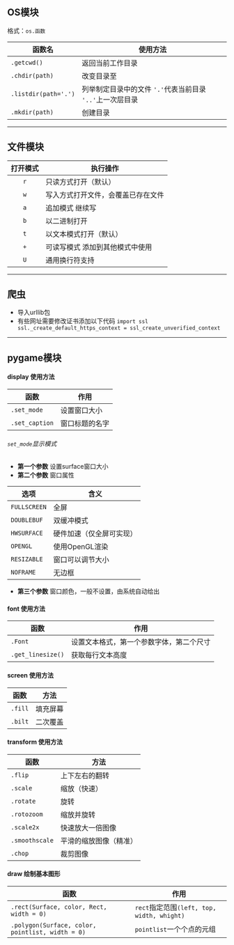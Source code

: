 ## OS模块
格式：`os.函数`

|函数名|使用方法|
|--|--|
|`.getcwd()`|返回当前工作目录|
|`.chdir(path)`|改变目录至|
|`.listdir(path='.')`|列举制定目录中的文件 `'.'`代表当前目录 `'..'`上一次层目录|
|`.mkdir(path)`|创建目录|
-----------
## 文件模块

|打开模式|执行操作|
|:--:|--|
|`r`|只读方式打开（默认）|
|`w`|写入方式打开文件，会覆盖已存在文件|
|`a`|追加模式 继续写|
|`b`|以二进制打开|
|`t`|以文本模式打开（默认）|
|`+`|可读写模式  添加到其他模式中使用|
|`U`|通用换行符支持|

------

## 爬虫
+ 导入urllib包
+ 有些网址需要修改证书添加以下代码
` import ssl
ssl._create_default_https_context = ssl_create_unverified_context
`
--------

## pygame模块

#### display 使用方法
|函数|作用|
|---|---|
|`.set_mode`|设置窗口大小|
|`.set_caption`|窗口标题的名字|

###### `set_mode`显示模式

+ **第一个参数**
设置surface窗口大小
+ **第二个参数**
窗口属性

|选项|含义|
|----|---|
|`FULLSCREEN`|全屏|
|`DOUBLEBUF`|双缓冲模式|
|`HWSURFACE`|硬件加速（仅全屏可实现）|
|`OPENGL`|使用OpenGL渲染|
|`RESIZABLE`|窗口可以调节大小|
|`NOFRAME`|无边框|
+ **第三个参数**
  窗口颜色，一般不设置，由系统自动给出
#### font 使用方法
|函数|作用|
|---|---|
|`.Font`|设置文本格式，第一个参数字体，第二个尺寸|
|`.get_linesize()`|获取每行文本高度|

#### screen 使用方法

|函数|方法|
|---|---|
|`.fill`|填充屏幕|
|`.bilt`|二次覆盖|

#### transform 使用方法

|函数|方法|
|---|---|
|`.flip`|上下左右的翻转|
|`.scale`|缩放（快速）|
|`.rotate`|旋转|
|`.rotozoom`|缩放并旋转|
|`.scale2x`|快速放大一倍图像|
|`.smoothscale`|平滑的缩放图像（精准）|
|`.chop`|裁剪图像|


#### draw 绘制基本图形

|函数|作用|
|---|---|
|`.rect(Surface, color, Rect, width = 0)`|`rect`指定范围`(left, top, width, whight)`|
|`.polygon(Surface, color, pointlist, width = 0)`|`pointlist`一个个点的元组|